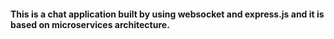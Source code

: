 #### This is a chat application built by using websocket and express.js and it is based on microservices architecture.
